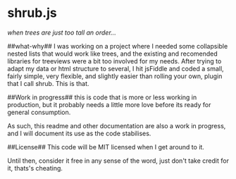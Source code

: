 # shrub.js # 
_when trees are just too tall an order..._

##what-why##
I was working on a project where I needed some collapsible nested lists that would work like trees, and the existing and recomended libraries for treeviews were a bit too involved for my needs.  After trying to adapt my data or html structure to several, I hit jsFiddle and coded a small, fairly simple, very flexible, and slightly easier than rolling your own, plugin that I call shrub.  This is that.

##Work in progress##
this is code that is more or less working in production, but it probably needs a little more love before its ready for general consumption. 

As such, this readme and other documentation are also a work in progress, and I will document its use as the code stabilises. 

##License##
This code will be MIT licensed when I get around to it. 

Until then, consider it free in any sense of the word, just don't take credit for it, thats's cheating. 

